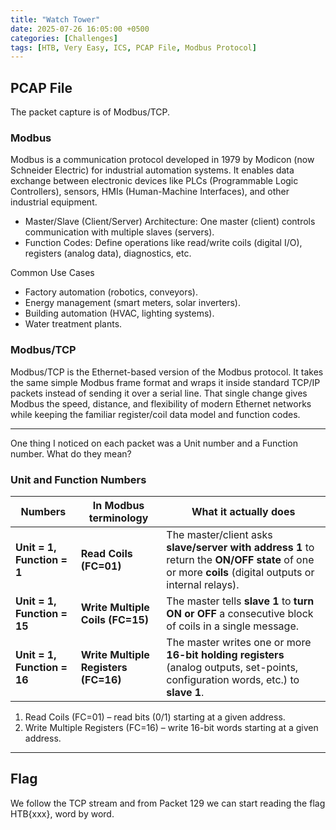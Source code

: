 ```yaml
---
title: "Watch Tower"
date: 2025-07-26 16:05:00 +0500
categories: [Challenges]
tags: [HTB, Very Easy, ICS, PCAP File, Modbus Protocol]
---
```


## PCAP File

The packet capture is of Modbus/TCP. 

### Modbus

Modbus is a communication protocol developed in 1979 by Modicon (now Schneider Electric) for industrial automation systems. It enables data exchange between electronic devices like PLCs (Programmable Logic Controllers), sensors, HMIs (Human-Machine Interfaces), and other industrial equipment.

- Master/Slave (Client/Server) Architecture: One master (client) controls communication with multiple slaves (servers).
- Function Codes: Define operations like read/write coils (digital I/O), registers (analog data), diagnostics, etc.

Common Use Cases
- Factory automation (robotics, conveyors).
- Energy management (smart meters, solar inverters).
- Building automation (HVAC, lighting systems).
- Water treatment plants.

### Modbus/TCP

Modbus/TCP is the Ethernet-based version of the Modbus protocol. It takes the same simple Modbus frame format and wraps it inside standard TCP/IP packets instead of sending it over a serial line. That single change gives Modbus the speed, distance, and flexibility of modern Ethernet networks while keeping the familiar register/coil data model and function codes.

---

One thing I noticed on each packet was a Unit number and a Function number. What do they mean?

### Unit and Function Numbers

| Numbers              | In Modbus terminology                | What it actually does                                                                                                                                |
| --------------------------- | ------------------------------------ | ---------------------------------------------------------------------------------------------------------------------------------------------------- |
| **Unit = 1, Function = 1**  | **Read Coils (FC=01)**               | The master/client asks **slave/server with address 1** to return the **ON/OFF state** of one or more **coils** (digital outputs or internal relays). |
| **Unit = 1, Function = 15** | **Write Multiple Coils (FC=15)**     | The master tells **slave 1** to **turn ON or OFF** a consecutive block of coils in a single message.                                                 |
| **Unit = 1, Function = 16** | **Write Multiple Registers (FC=16)** | The master writes one or more **16-bit holding registers** (analog outputs, set-points, configuration words, etc.) to **slave 1**.                   |

1. Read Coils (FC=01) – read bits (0/1) starting at a given address.
2. Write Multiple Registers (FC=16) – write 16-bit words starting at a given address.

---

## Flag

We follow the TCP stream and from Packet 129 we can start reading the flag HTB{xxx}, word by word.


